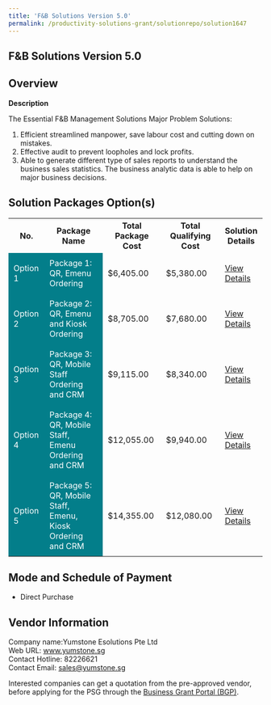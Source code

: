 ```yaml
---
title: 'F&B Solutions Version 5.0'
permalink: /productivity-solutions-grant/solutionrepo/solution1647
---
```


## F&B Solutions Version 5.0

## Overview

**Description**

The Essential F&B Management Solutions 
Major Problem Solutions:
1.	Efficient streamlined manpower, save labour cost and cutting down on mistakes.
2.	Effective audit to prevent loopholes and lock profits.
3.	Able to generate different type of sales reports to understand the business sales statistics. The business analytic data is able to help on major business decisions.

## Solution Packages Option(s)

<table>
<tr>
<th><b>No.</b></th>
<th><b>Package Name</b></th>
<th><b>Total Package Cost</b></th>
<th><b>Total Qualifying Cost</b></th>
<th><b>Solution Details</b></th>
</tr>
<tr>
<td style='padding: 10px; background-color: #037E8A; color: #FFFFFF;'>Option 1</td>
<td style='padding: 10px; background-color: #037E8A; color: #FFFFFF;'>Package 1: QR, Emenu Ordering</td>
<td style='padding: 10px;'>$6,405.00</td>
<td style='padding: 10px;'>$5,380.00</td>
<td style='padding: 10px;'><a href='/images/psg/YumStone_F&B_Solutions_Desensitised_Part1.pdf' target='_blank'>View Details</a></td>
</tr>
<tr>
<td style='padding: 10px; background-color: #037E8A; color: #FFFFFF;'>Option 2</td>
<td style='padding: 10px; background-color: #037E8A; color: #FFFFFF;'>Package 2: QR, Emenu and Kiosk Ordering</td>
<td style='padding: 10px;'>$8,705.00</td>
<td style='padding: 10px;'>$7,680.00</td>
<td style='padding: 10px;'><a href='/images/psg/YumStone_F&B_Solutions_Desensitised_Part2.pdf' target='_blank'>View Details</a></td>
</tr>
<tr>
<td style='padding: 10px; background-color: #037E8A; color: #FFFFFF;'>Option 3</td>
<td style='padding: 10px; background-color: #037E8A; color: #FFFFFF;'>Package 3: QR, Mobile Staff Ordering and CRM</td>
<td style='padding: 10px;'>$9,115.00</td>
<td style='padding: 10px;'>$8,340.00</td>
<td style='padding: 10px;'><a href='/images/psg/YumStone_F&B_Solutions_Desensitised_Part3.pdf' target='_blank'>View Details</a></td>
</tr>
<tr>
<td style='padding: 10px; background-color: #037E8A; color: #FFFFFF;'>Option 4</td>
<td style='padding: 10px; background-color: #037E8A; color: #FFFFFF;'>Package 4: QR, Mobile Staff, Emenu Ordering and CRM</td>
<td style='padding: 10px;'>$12,055.00</td>
<td style='padding: 10px;'>$9,940.00</td>
<td style='padding: 10px;'><a href='/images/psg/YumStone_F&B_Solutions_Desensitised_Part4.pdf' target='_blank'>View Details</a></td>
</tr>
<tr>
<td style='padding: 10px; background-color: #037E8A; color: #FFFFFF;'>Option 5</td>
<td style='padding: 10px; background-color: #037E8A; color: #FFFFFF;'>Package 5: QR, Mobile Staff,  Emenu, Kiosk Ordering and CRM</td>
<td style='padding: 10px;'>$14,355.00</td>
<td style='padding: 10px;'>$12,080.00</td>
<td style='padding: 10px;'><a href='/images/psg/YumStone_F&B_Solutions_Desensitised_Part5.pdf' target='_blank'>View Details</a></td>
</tr>
</table>

## Mode and Schedule of Payment

 - Direct Purchase

## Vendor Information

 Company name:Yumstone Esolutions Pte Ltd<br>Web URL: www.yumstone.sg <br>Contact Hotline: 82226621 <br>Contact Email: sales@yumstone.sg 

Interested companies can get a quotation from the pre-approved vendor, before applying for the PSG through the <a href='https://www.businessgrants.gov.sg/' target='_blank' rel='noopener'>Business Grant Portal (BGP)</a>.

<script src="/jquery/resize-tables.js"></script>
